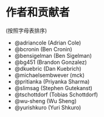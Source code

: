 # 作者和贡献者

(按照字母表排序)

* @adriancole (Adrian Cole)
* @bcronin (Ben Cronin)
* @bensigelman (Ben Sigelman)
* @bg451 (Brandon Gonzalez)
* @dkuebric (Dan Kuebrich)
* @michaelsembwever (mck)
* @pritianka (Priyanka Sharma)
* @slimsag (Stephen Gutekanst)
* @tschottdorf (Tobias Schottdorf)
* @wu-sheng (Wu Sheng)
* @yurishkuro (Yuri Shkuro)
